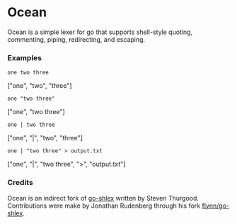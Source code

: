 Ocean
=====
Ocean is a simple lexer for go that supports shell-style quoting, commenting, piping, redirecting, and escaping.


### Examples
```
one two three
```
["one", "two", "three"]

```
one "two three"
```

["one", "two three"]

```
one | two three
```
["one", "|", "two", "three"]

```
one | "two three" > output.txt
```
["one", "|", "two three", ">", "output.txt"]


### Credits
Ocean is an indirect fork of [go-shlex](http://code.google.com/p/go-shlex/) written by Steven Thurgood. Contributions were make by Jonathan Rudenberg through his fork [flynn/go-shlex](https://github.com/flynn/go-shlex).

